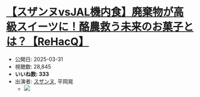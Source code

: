 # [【スザンヌvsJAL機内食】廃棄物が高級スイーツに！酪農救う未来のお菓子とは？【ReHacQ】](https://www.youtube.com/watch?v=cVovJsJKSE0)
-   公開日: 2025-03-31
-   視聴数: 28,845
-   **いいね数: 333**
-   出演者: [スザンヌ](/rehacq_fan/people/スザンヌ "wikilink"), 平岡晃
    - [![](https://img.youtube.com/vi/cVovJsJKSE0/hqdefault.jpg)](https://www.youtube.com/watch?v=cVovJsJKSE0)
